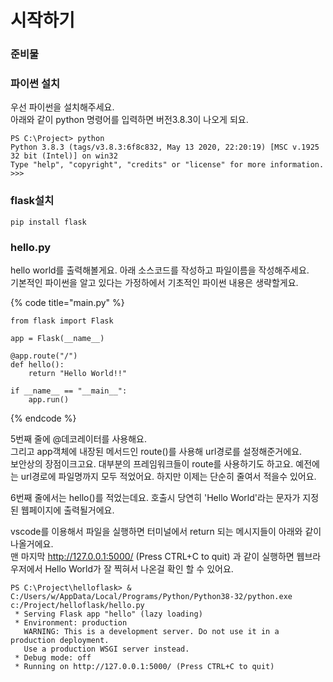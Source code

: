 # 시작하기

###  준비물 

### 파이썬 설치 

우선 파이썬을 설치해주세요.   
아래와 같이 python 명령어를 입력하면 버전3.8.3이 나오게 되요. 

```text
PS C:\Project> python
Python 3.8.3 (tags/v3.8.3:6f8c832, May 13 2020, 22:20:19) [MSC v.1925 32 bit (Intel)] on win32
Type "help", "copyright", "credits" or "license" for more information.
>>>
```

### flask설치 

```text
pip install flask 
```



###  hello.py 

hello world를 출력해볼게요. 아래 소스코드를 작성하고 파일이름을 작성해주세요.   
기본적인 파이썬을 알고 있다는 가정하에서 기초적인 파이썬 내용은 생략할게요. 

{% code title="main.py" %}
```text
from flask import Flask

app = Flask(__name__)

@app.route("/")
def hello(): 
    return "Hello World!!"

if __name__ == "__main__":
    app.run() 
```
{% endcode %}

5번째 줄에 @데코레이터를 사용해요.   
그리고 app객체에 내장된 메서드인 route\(\)를 사용해 url경로를 설정해준거에요.  
보안상의 장점이크고요. 대부분의 프레임워크들이 route를 사용하기도 하고요. 예전에는 url경로에 파일명까지 모두 적었어요. 하지만 이제는 단순히 줄여서 적을수 있어요. 

6번째 줄에서는 hello\(\)를 적었는데요. 호출시 당연히 'Hello World'라는 문자가 지정된 웹페이지에 출력될거에요. 

vscode를 이용해서 파일을 실행하면 터미널에서 return 되는 메시지들이 아래와 같이 나올거에요.   
맨 마지막 http://127.0.0.1:5000/ \(Press CTRL+C to quit\) 과 같이 실행하면 웹브라우저에서 Hello World가 잘 찍혀서 나온걸 확인 할 수 있어요. 

```text
PS C:\Project\helloflask> & C:/Users/w/AppData/Local/Programs/Python/Python38-32/python.exe c:/Project/helloflask/hello.py
 * Serving Flask app "hello" (lazy loading)
 * Environment: production
   WARNING: This is a development server. Do not use it in a production deployment.
   Use a production WSGI server instead.
 * Debug mode: off
 * Running on http://127.0.0.1:5000/ (Press CTRL+C to quit)
```



  






